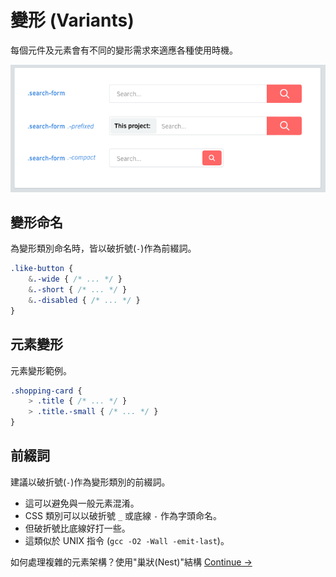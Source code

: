 # 變形 (Variants)

每個元件及元素會有不同的變形需求來適應各種使用時機。

<!-- Components may have variants. Elements may have variants, too. -->

![](images/component-modifiers.png)

## 變形命名

為變形類別命名時，皆以破折號(`-`)作為前綴詞。

<!-- Classnames for variants will be prefixed by a dash (`-`). -->

~~~scss
.like-button {
	&.-wide { /* ... */ }
	&.-short { /* ... */ }
	&.-disabled { /* ... */ }
}
~~~

## 元素變形

元素變形範例。

<!-- Elements may also have variants. -->

~~~scss
.shopping-card {
	> .title { /* ... */ }
	> .title.-small { /* ... */ }
}
~~~

## 前綴詞

建議以破折號(`-`)作為變形類別的前綴詞。

<!-- Dashes are the preferred prefix for variants. -->

* 這可以避免與一般元素混淆。
* CSS 類別可以以破折號 `_` 或底線 `-` 作為字頭命名。
* 但破折號比底線好打一些。
* 這類似於 UNIX 指令 (`gcc -O2 -Wall -emit-last`)。

<!--
  * It prevents ambiguity with elements.
  * A CSS class can only start with a letter, `_` or `-`.
  * Dashes are easier to type than underscores.
  * It kind of resembles switches in UNIX commands (`gcc -O2 -Wall -emit-last`).
-->

如何處理複雜的元素架構？使用"巢狀(Nest)"結構
[Continue →](nested-components.md)

<!-- How do you deal with complex elements? Nest them. -->